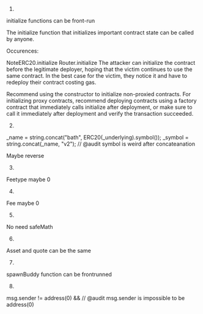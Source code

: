 1.

initialize functions can be front-run

The initialize function that initializes important contract state can be called by anyone.

Occurences:

NoteERC20.initialize
Router.initialize
The attacker can initialize the contract before the legitimate deployer, hoping that the victim continues to use the same contract. In the best case for the victim, they notice it and have to redeploy their contract costing gas.

Recommend using the constructor to initialize non-proxied contracts. For initializing proxy contracts, recommend deploying contracts using a factory contract that immediately calls initialize after deployment, or make sure to call it immediately after deployment and verify the transaction succeeded.

2.

_name = string.concat("bath", ERC20(_underlying).symbol());
_symbol = string.concat(_name, "v2"); // @audit symbol is weird after concateanation

Maybe reverse

3.

Feetype maybe 0

4. 

Fee maybe 0

5.

No need safeMath

6.

Asset and quote can be the same

7.

spawnBuddy function can be frontrunned

8.

msg.sender != address(0) && // @audit msg.sender is impossible to be address(0)